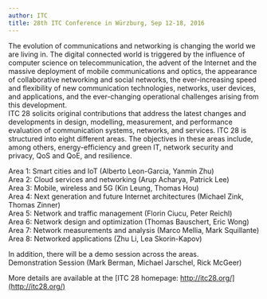 ```yaml
---
author: ITC
title: 28th ITC Conference in Würzburg, Sep 12-18, 2016
---
```



The evolution of communications and networking is changing the world we are living in. The digital connected world is triggered by the influence of computer science on telecommunication, the advent of the Internet and the massive deployment of mobile communications and optics, the appearance of collaborative networking and social networks, the ever-increasing speed and flexibility of new communication technologies, networks, user devices, and applications, and the ever-changing operational challenges arising from this development.<br/>
ITC 28 solicits original contributions that address the latest changes and developments in design, modelling, measurement, and performance evaluation of communication systems, networks, and services. ITC 28 is structured into eight different areas. The objectives in these areas include, among others, energy-efficiency and green IT, network security and privacy, QoS and QoE, and resilience.

Area 1: Smart cities and IoT (Alberto Leon-Garcia, Yanmin Zhu)<br/>
Area 2: Cloud services and networking (Arup Acharya, Patrick Lee)<br/>
Area 3: Mobile, wireless and 5G (Kin Leung, Thomas Hou)<br/>
Area 4: Next generation and future Internet architectures (Michael Zink, Thomas Zinner)<br/>
Area 5: Network and traffic management (Florin Ciucu, Peter Reichl)<br/>
Area 6: Network design and optimization (Thomas Bauschert, Eric Wong)<br/>
Area 7: Network measurements and analysis (Marco Mellia, Mark Squillante)<br/>
Area 8: Networked applications (Zhu Li, Lea Skorin-Kapov)

In addition, there will be a demo session across the areas.<br/>
Demonstration Session (Mark Berman, Michael Jarschel, Rick McGeer)

More details are available at the [ITC 28 homepage: http://itc28.org/](http://itc28.org/)
